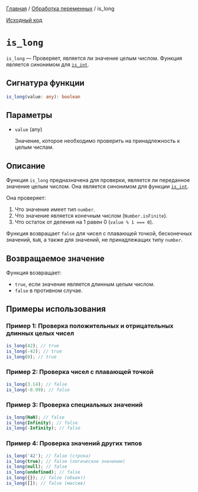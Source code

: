 [Главная](../../README.md) / [Обработка переменных](../variables.md) / is_long

[Исходный код](../../src/variables/is_long.mjs)

# `is_long`

`is_long` &mdash; Проверяет, является ли значение целым числом. Функция является синонимом для
[`is_int`](./is_int.md).

## Сигнатура функции

```ts
is_long(value: any): boolean
```

## Параметры

-   `value` (any)

    Значение, которое необходимо проверить на принадлежность к целым числам.

## Описание

Функция `is_long` предназначена для проверки, является ли переданное значение целым числом. Она
является синонимом для функции [`is_int`](./is_int.md).

Она проверяет:

1. Что значение имеет тип `number`.
2. Что значение является конечным числом (`Number.isFinite`).
3. Что остаток от деления на 1 равен 0 (`value % 1 === 0`).

Функция возвращает `false` для чисел с плавающей точкой, бесконечных значений, `NaN`, а также для
значений, не принадлежащих типу `number`.

## Возвращаемое значение

Функция возвращает:

-   `true`, если значение является длинным целым числом.
-   `false` в противном случае.

## Примеры использования

### Пример 1: Проверка положительных и отрицательных длинных целых чисел

```js
is_long(42); // true
is_long(-42); // true
is_long(0); // true
```

### Пример 2: Проверка чисел с плавающей точкой

```js
is_long(3.14); // false
is_long(-0.99); // false
```

### Пример 3: Проверка специальных значений

```js
is_long(NaN); // false
is_long(Infinity); // false
is_long(-Infinity); // false
```

### Пример 4: Проверка значений других типов

```js
is_long('42'); // false (строка)
is_long(true); // false (логическое значение)
is_long(null); // false
is_long(undefined); // false
is_long({}); // false (объект)
is_long([]); // false (массив)
```
